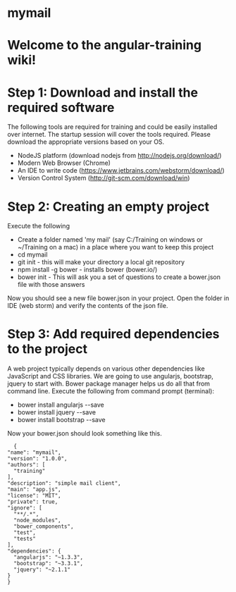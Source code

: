 mymail
======

# Welcome to the angular-training wiki!

# **Step 1:** Download and install the required software

The following tools are required for training and could be easily installed over internet. The startup session will cover the tools required. Please download the appropriate versions based on your OS.

* NodeJS platform (download nodejs from http://nodejs.org/download/)
* Modern Web Browser (Chrome)
* An IDE to write code (https://www.jetbrains.com/webstorm/download/)
* Version Control System (http://git-scm.com/download/win)

# **Step 2:** Creating an empty project

Execute the following

* Create a folder named 'my mail' (say C:/Training on windows or ~/Training on a mac) in a place where you want to keep this project
* cd mymail
* git init - this will make your directory a local git repository
* npm install -g bower - installs bower (bower.io/)
* bower init - This will ask you a set of questions to create a bower.json file with those answers

Now you should see a new file bower.json in your project. Open the folder in IDE (web storm) and verify the contents of the json file.

# **Step 3:** Add required dependencies to the project

A web project typically depends on various other dependencies like JavaScript and CSS libraries. We are going to use angularjs, bootstrap, jquery to start with. Bower package manager helps us do all that from command line. Execute the following from command prompt (terminal):

* bower install angularjs --save
* bower install jquery --save
* bower install bootstrap --save

Now your bower.json should look something like this.

      {
    "name": "mymail",
    "version": "1.0.0",
    "authors": [
      "training"
    ],
    "description": "simple mail client",
    "main": "app.js",
    "license": "MIT",
    "private": true,
    "ignore": [
      "**/.*",
      "node_modules",
      "bower_components",
      "test",
      "tests"
    ],
    "dependencies": {
      "angularjs": "~1.3.3",
      "bootstrap": "~3.3.1",
      "jquery": "~2.1.1"
    }
    }
